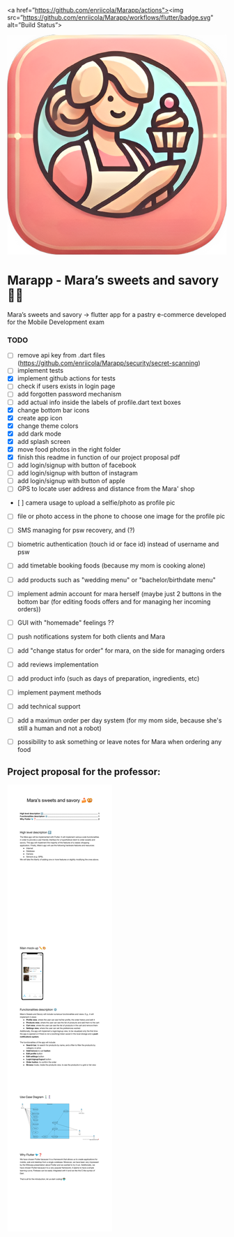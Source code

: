 <a href=”https://github.com/enriicola/Marapp/actions"><img src=”https://github.com/enriicola/Marapp/workflows/flutter/badge.svg" alt=”Build Status”></a>

<!-- sudo gem install -n /usr/local/bin cocoapods -->
![Marapp](assets/icon.png)

# Marapp - Mara’s sweets and savory 🍰🥨
Mara’s sweets and savory -> flutter app for a pastry e-commerce developed for the Mobile Development exam

### TODO
- [ ] remove api key from .dart files (https://github.com/enriicola/Marapp/security/secret-scanning)
- [ ] implement tests
- [x] implement github actions for tests
- [ ] check if users exists in login page
- [ ] add forgotten password mechanism
- [ ] add actual info inside the labels of profile.dart text boxes
- [x] change bottom bar icons
- [x] create app icon 
- [x] change theme colors
- [x] add dark mode
- [x] add splash screen
- [x] move food photos in the right folder
- [x] finish this readme in function of our project proposal pdf
- [ ] add login/signup with button of facebook
- [ ] add login/signup with button of instagram 
- [ ] add login/signup with button of apple
- [ ] GPS to locate user address and distance from the Mara' shop
- [ ] camera usage to upload a selfie/photo as profile pic
- [ ] file or photo access in the phone to choose one image for the profile pic
- [ ] SMS managing for psw recovery, and (?)
- [ ] biometric authentication (touch id or face id) instead of username and psw
- [ ] add timetable booking foods (because my mom is cooking alone)
- [ ] add products such as "wedding menu" or "bachelor/birthdate menu"
- [ ] implement admin account for mara herself (maybe just 2 buttons in the bottom bar (for editing foods offers and for managing her incoming orders))
- [ ] GUI with "homemade" feelings ??
- [ ] push notifications system for both clients and Mara
- [ ] add "change status for order" for mara, on the side for managing orders
- [ ] add reviews implementation
- [ ] add product info (such as days of preparation, ingredients, etc)
- [ ] implement payment methods
- [ ] add technical support
- [ ] add a maximun order per day system (for my mom side, because she's still a human and not a robot)
- [ ] possibility to ask something or leave notes for Mara when ordering any food



## Project proposal for the professor:
![ProjectProposal](Pezzano_Castagna-ProjectProposal-merged.jpg)

